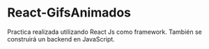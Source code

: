 # React-GifsAnimados
Practica realizada utilizando React Js como framework. También se construirá un backend en JavaScript.
